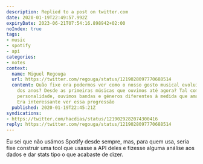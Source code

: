 ```yaml
---
description: Replied to a post on twitter.com
date: 2020-01-19T22:49:57.992Z
expiryDate: 2023-06-21T07:54:16.898942+02:00
noIndex: true
tags:
- music
- spotify
- api
categories:
- notes
context:
  name: Miguel Regouga
  url: https://twitter.com/regouga/status/1219028097770688514
  content: Quão fixe era podermos ver como o nosso gosto musical evoluiu ao longo
    dos anos? Desde as primeiras músicas que ouvimos até agora? Tal como a nossa própria
    personalidade, ouvimos bandas e géneros diferentes à medida que amadurecemos.
    Era interessante ver essa progressão
  published: 2020-01-19T22:45:21Z
syndications:
- https://twitter.com/hacdias/status/1219029282074300416
reply: https://twitter.com/regouga/status/1219028097770688514
---
```


Eu sei que não usámos Spotify desde sempre, mas, para quem usa, seria fixe construir uma tool que usasse a API deles e fizesse alguma análise aos dados e dar stats tipo o que acabaste de dizer.
